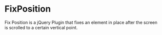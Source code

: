FixPosition
===========

Fix Position is a jQuery Plugin that fixes an element in place after the screen is scrolled to a certain vertical point.
